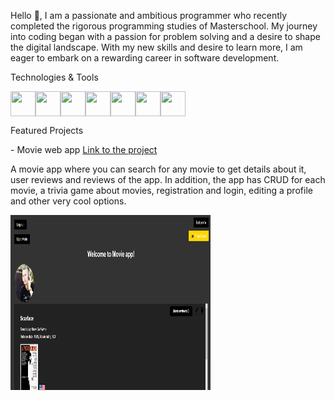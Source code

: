 Hello 👋, I am a passionate and ambitious programmer who recently completed the rigorous programming studies of Masterschool. My journey into coding began with a passion for problem solving and a desire to shape the digital landscape. With my new skills and desire to learn more, I am eager to embark on a rewarding career in software development.
<p>Technologies & Tools</p>
<div style="display: flex; align-items: center;">
    <img src="https://cdn3.iconfinder.com/data/icons/logos-and-brands-adobe/512/267_Python-512.png" width="40" height="40"/>
    <img src="https://cdn-icons-png.flaticon.com/512/1532/1532556.png" width="40" height="40"/>
    <img src="https://cdn4.iconfinder.com/data/icons/social-media-logos-6/512/121-css3-512.png" width="40" height="40"/>
    <img src="https://static-00.iconduck.com/assets.00/flask-icon-1594x2048-84mjydzf.png" width="40" height="40"/>
    <img src="https://static-00.iconduck.com/assets.00/sql-database-generic-icon-1521x2048-d0vdpxpg.png" width="40" height="40"/>
    <img src="https://cdn-icons-png.flaticon.com/512/3234/3234207.png" width="40" height="40"/>
    <img src="https://cdn.iconscout.com/icon/free/png-256/free-javascript-2038874-1720087.png" width="40" height="40"/>
</div>
<p>Featured Projects</p>
- Movie web app <a href="https://github.com/Eran533/movie_web_app">Link to the project</a>
<p>A movie app where you can search for any movie to get details about it, user reviews and reviews of the app. In addition, the app has CRUD for each movie, a trivia game about movies, registration and login, editing a profile and other very cool options.</p>
<img src="Screenshot 2023-10-25 193640.png" width="320" height="280"/>
